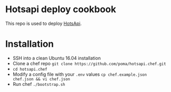 # Hotsapi deploy cookbook

This repo is used to deploy [HotsApi](https://github.com/poma/hotsapi).

# Installation

* SSH into a clean Ubuntu 16.04 installation
* Clone a chef repo `git clone https://github.com/poma/hotsapi.chef.git`
* `cd hotsapi.chef`
* Modify a config file with your `.env` values `cp chef.example.json chef.json && vi chef.json`
* Run chef `./bootstrap.sh`
